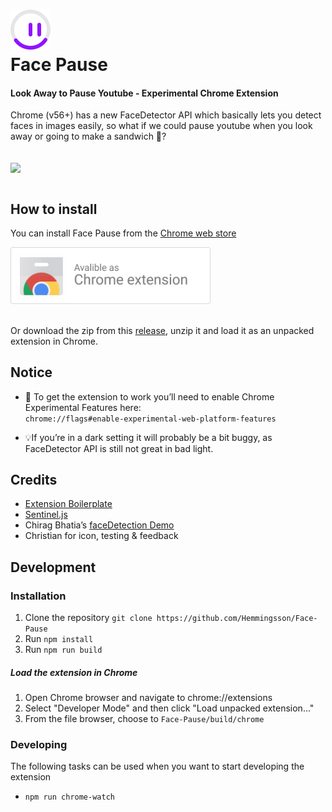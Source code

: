 

<h1>
 <img src="resources/FacePause.png?raw=true" alt="Face Pause">
  <br>
   Face Pause

</h1>

#### Look Away to Pause Youtube - Experimental Chrome Extension


Chrome (v56+) has a new FaceDetector API which basically lets you detect faces in images easily, so what if we could pause youtube when you look away or going to make a sandwich 🍞?

<p align="left">
  <br>
  <img align="center" src="https://media.giphy.com/media/2sdM8tdDlqZGY7g3bT/giphy.gif" width="430">
  <!-- <img align="center" src="https://media.giphy.com/media/lznFhXYLC4gekGsA3x/giphy.gif" width="430"> -->
   <br><br>
</p>



## How to install


You can install Face Pause from the [Chrome web store](https://chrome.google.com/webstore/detail/igoccmpimadoamkfabcpelmkhpgiafhd)

<a href="https://chrome.google.com/webstore/detail/igoccmpimadoamkfabcpelmkhpgiafhd">
    <img src="resources/CWS-dl.png" width="320">
 </a>
 <br> <br>

Or download the zip from this [release](https://github.com/Hemmingsson/Face-Pause/releases/tag/0.1), unzip it and load it as an unpacked extension in Chrome.

## Notice

- 🏴 To get the extension to work you’ll need to enable Chrome Experimental Features here: <br>
`chrome://flags#enable-experimental-web-platform-features`

- 💡If you’re in a dark setting it will probably be a bit buggy, as FaceDetector API is still not great in bad light. 


## Credits
- [Extension Boilerplate](https://github.com/EmailThis/extension-boilerplate)
- [Sentinel.js](https://github.com/muicss/sentineljs)
- Chirag Bhatia’s [faceDetection Demo](https://github.com/chirag64/live-face-detector/)
- Christian for icon, testing & feedback

## Development

### Installation
1. Clone the repository `git clone https://github.com/Hemmingsson/Face-Pause`
2. Run `npm install`
3. Run `npm run build`

##### Load the extension in Chrome
1. Open Chrome browser and navigate to chrome://extensions
2. Select "Developer Mode" and then click "Load unpacked extension..."
3. From the file browser, choose to `Face-Pause/build/chrome`


### Developing
The following tasks can be used when you want to start developing the extension

- `npm run chrome-watch`



